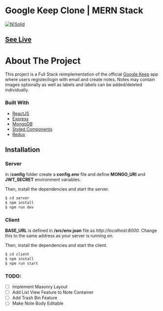 # Google Keep Clone | MERN Stack

[![N|Solid](https://i.imgur.com/VtQ5SGd.png)](https://i.imgur.com/VtQ5SGd.png)

## [See Live](https://googlekeep-clone.netlify.app/)

# About The Project

This project is a Full Stack reimplementation of the official [Google Keep](https://keep.google.com/) app where users register/login with email and create notes. Notes may contain images optionally as well as labels and labels can be added/deleted individually.

### Built With

- [ReactJS](https://reactjs.org/)
- [Express](https://expressjs.com/)
- [MongoDB](https://www.mongodb.com/)
- [Styled Components](https://styled-components.com/)
- [Redux](https://redux.js.org/)

## Installation

### Server

in /**config** folder create a **config.env** file and define **MONGO_URI** and **JWT_SECRET** environment variables.

Then, install the dependencies and start the server.

```sh
$ cd server
$ npm install
$ npm run dev
```

### Client

**BASE_URL** is defined in **/src/env.json** file as _http://localhost:8000_. Change this to the same address as your server is running on.

Then, install the dependencies and start the client.

```sh
$ cd client
$ npm install
$ npm run start
```

### TODO:

- [ ] Implement Masonry Layout
- [ ] Add List View Feature to Note Container
- [ ] Add Trash Bin Feature
- [ ] Make Note Body Editable
